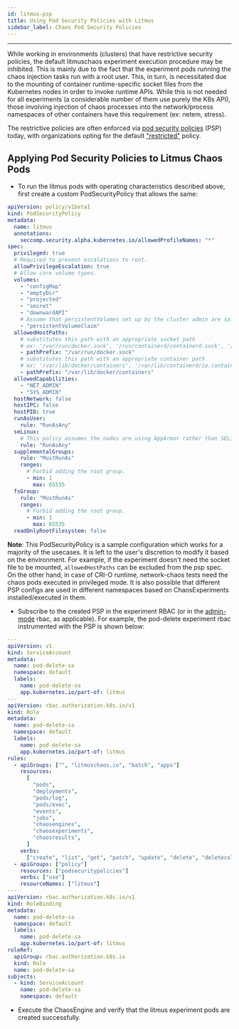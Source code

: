 ```yaml
---
id: litmus-psp
title: Using Pod Security Policies with Litmus
sidebar_label: Chaos Pod Security Policies
---
```


---

While working in environments (clusters) that have restrictive security policies, the default litmuschaos experiment execution procedure may be inhibited.
This is mainly due to the fact that the experiment pods running the chaos injection tasks run with a root user. This, in turn, is necessitated due to the mounting
of container runtime-specific socket files from the Kubernetes nodes in order to invoke runtime APIs. While this is not needed for all experiments (a considerable
number of them use purely the K8s API), those involving injection of chaos processes into the network/process namespaces of other containers have this requirement
(ex: netem, stress).

The restrictive policies are often enforced via [pod security policies](https://kubernetes.io/docs/concepts/policy/pod-security-policy/) (PSP) today, with organizations
opting for the default ["restricted"](https://kubernetes.io/docs/concepts/policy/pod-security-policy/#example-policies) policy.

## Applying Pod Security Policies to Litmus Chaos Pods

- To run the litmus pods with operating characteristics described above, first create a custom PodSecurityPolicy that allows the same:

[embedmd]: # "https://raw.githubusercontent.com/litmuschaos/chaos-charts/master/pod-security-policy/psp-litmus.yaml yaml"

```yaml
apiVersion: policy/v1beta1
kind: PodSecurityPolicy
metadata:
  name: litmus
  annotations:
    seccomp.security.alpha.kubernetes.io/allowedProfileNames: "*"
spec:
  privileged: true
  # Required to prevent escalations to root.
  allowPrivilegeEscalation: true
  # Allow core volume types.
  volumes:
    - "configMap"
    - "emptyDir"
    - "projected"
    - "secret"
    - "downwardAPI"
    # Assume that persistentVolumes set up by the cluster admin are safe to use.
    - "persistentVolumeClaim"
  allowedHostPaths:
    # substitutes this path with an appropriate socket path
    # ex: '/var/run/docker.sock', '/run/containerd/containerd.sock', '/run/crio/crio.sock'
    - pathPrefix: "/var/run/docker.sock"
    # substitutes this path with an appropriate container path
    # ex: '/var/lib/docker/containers', '/var/lib/containerd/io.containerd.runtime.v1.linux/k8s.io', '/var/lib/containers/storage/overlay/'
    - pathPrefix: "/var/lib/docker/containers"
  allowedCapabilities:
    - "NET_ADMIN"
    - "SYS_ADMIN"
  hostNetwork: false
  hostIPC: false
  hostPID: true
  runAsUser:
    rule: "RunAsAny"
  seLinux:
    # This policy assumes the nodes are using AppArmor rather than SELinux.
    rule: "RunAsAny"
  supplementalGroups:
    rule: "MustRunAs"
    ranges:
      # Forbid adding the root group.
      - min: 1
        max: 65535
  fsGroup:
    rule: "MustRunAs"
    ranges:
      # Forbid adding the root group.
      - min: 1
        max: 65535
  readOnlyRootFilesystem: false
```

**Note**: This PodSecurityPolicy is a sample configuration which works for a majority of the usecases. It is left to the user's discretion to modify it based
on the environment. For example, if the experiment doesn't need the socket file to be mounted, `allowedHostPaths` can be excluded from the psp spec. On the
other hand, in case of CRI-O runtime, network-chaos tests need the chaos pods executed in privileged mode. It is also possible that different PSP configs are
used in different namespaces based on ChaosExperiments installed/executed in them.

- Subscribe to the created PSP in the experiment RBAC (or in the [admin-mode](https://docs.litmuschaos.io/docs/admin-mode/#prepare-rbac-manifest) rbac, as applicable).
  For example, the pod-delete experiment rbac instrumented with the PSP is shown below:

[embedmd]: # "https://raw.githubusercontent.com/litmuschaos/chaos-charts/master/charts/generic/pod-delete/rbac-psp.yaml yaml"

```yaml
---
apiVersion: v1
kind: ServiceAccount
metadata:
  name: pod-delete-sa
  namespace: default
  labels:
    name: pod-delete-sa
    app.kubernetes.io/part-of: litmus
---
apiVersion: rbac.authorization.k8s.io/v1
kind: Role
metadata:
  name: pod-delete-sa
  namespace: default
  labels:
    name: pod-delete-sa
    app.kubernetes.io/part-of: litmus
rules:
  - apiGroups: ["", "litmuschaos.io", "batch", "apps"]
    resources:
      [
        "pods",
        "deployments",
        "pods/log",
        "pods/exec",
        "events",
        "jobs",
        "chaosengines",
        "chaosexperiments",
        "chaosresults",
      ]
    verbs:
      ["create", "list", "get", "patch", "update", "delete", "deletecollection"]
  - apiGroups: ["policy"]
    resources: ["podsecuritypolicies"]
    verbs: ["use"]
    resourceNames: ["litmus"]
---
apiVersion: rbac.authorization.k8s.io/v1
kind: RoleBinding
metadata:
  name: pod-delete-sa
  namespace: default
  labels:
    name: pod-delete-sa
    app.kubernetes.io/part-of: litmus
roleRef:
  apiGroup: rbac.authorization.k8s.io
  kind: Role
  name: pod-delete-sa
subjects:
  - kind: ServiceAccount
    name: pod-delete-sa
    namespace: default
```

- Execute the ChaosEngine and verify that the litmus experiment pods are created successfully.
